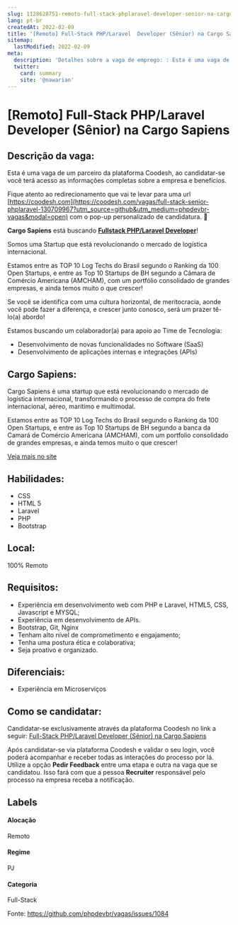 ```yaml
---
slug: 1128628751-remoto-full-stack-phplaravel-developer-senior-na-cargo-sapiens
lang: pt-br
createdAt: 2022-02-09
title: '[Remoto] Full-Stack PHP/Laravel  Developer (Sênior) na Cargo Sapiens - Vaga de Emprego'
sitemap:
  lastModified: 2022-02-09
meta:
  description: 'Detalhes sobre a vaga de emprego: : Esta é uma vaga de um parceiro da plataforma Coodesh, ao candidatar-se você terá acesso as informações completas sobre a empresa e benefícios.  Fique atento ao redirecionamento que vai te levar para uma url [https://coodesh.com](https://coodesh.com/vagas/full-stack-senior-phplaravel-130709967?utm_source=github&utm_medium=phpdevbr-vagas&modal=open) com o pop-up personalizado de candidatura. 👋 <p><strong>Cargo Sapiens</strong> está buscando <strong><ins>Fullstack PHP/Laravel Developer</ins></strong>!</p> <p>Somos uma Startup que está revolucionando o mercado de logística internacional.</p> <p>Estamos entre as TOP 10 Log Techs do Brasil segundo o Ranking da 100 Open Startups, e entre as Top 10 Startups de BH segundo a Câmara de Comércio Americana (AMCHAM), com um portfólio consolidado de grandes empresas, e ainda temos muito o que crescer!</p> <p>Se você se identifica com uma cultura horizontal, de meritocracia, aonde você pode fazer a diferença, e crescer junto conosco, será um prazer tê-lo(a) abordo!</p> <p>Estamos buscando um colaborador(a) para apoio ao Time de Tecnologia:</p> <ul> <li>Desenvolvimento de novas funcionalidades no Software (SaaS)</li> <li>Desenvolvimento de aplicações internas e integrações (APIs)</li> </ul>'
  twitter:
    card: summary
    site: '@nawarian'
---
```


# [Remoto] Full-Stack PHP/Laravel  Developer (Sênior) na Cargo Sapiens

## Descrição da vaga: 
Esta é uma vaga de um parceiro da plataforma Coodesh, ao candidatar-se você terá acesso as informações completas sobre a empresa e benefícios.


Fique atento ao redirecionamento que vai te levar para uma url [https://coodesh.com](https://coodesh.com/vagas/full-stack-senior-phplaravel-130709967?utm_source=github&utm_medium=phpdevbr-vagas&modal=open) com o pop-up personalizado de candidatura. 👋
<p><strong>Cargo Sapiens</strong> está buscando <strong><ins>Fullstack PHP/Laravel Developer</ins></strong>!</p>
<p>Somos uma Startup que está revolucionando o mercado de logística internacional.</p>
<p>Estamos entre as TOP 10 Log Techs do Brasil segundo o Ranking da 100 Open Startups, e entre as Top 10 Startups de BH segundo a Câmara de Comércio Americana (AMCHAM), com um portfólio consolidado de grandes empresas, e ainda temos muito o que crescer!</p>
<p>Se você se identifica com uma cultura horizontal, de meritocracia, aonde você pode fazer a diferença, e crescer junto conosco, será um prazer tê-lo(a) abordo!</p>
<p>Estamos buscando um colaborador(a) para apoio ao Time de Tecnologia:</p>
<ul>
<li>Desenvolvimento de novas funcionalidades no Software (SaaS)</li>
<li>Desenvolvimento de aplicações internas e integrações (APIs)</li>
</ul>

## Cargo Sapiens: 
 <p>Cargo Sapiens é uma startup que está revolucionando o mercado de logística internacional, transformando o processo de compra do frete internacional, aéreo, marítimo e multimodal.</p>

<p>Estamos entre as TOP 10 Log Techs do Brasil segundo o Ranking da 100 Open Startups, e entre as Top 10 Startups de BH segundo a banca da Camará de Comércio Americana (AMCHAM), com um portfolio consolidado de grandes empresas, e ainda temos muito o que crescer!</p><a href='https://coodesh.com/empresas/cargo-sapiens'>Veja mais no site</a>

 ## Habilidades: 
 - CSS 
- HTML 5 
- Laravel 
- PHP 
- Bootstrap
## Local: 
 100% Remoto
## Requisitos: 
 - Experiência em desenvolvimento web com PHP e Laravel, HTML5, CSS, Javascript e MYSQL; 
- Experiência em desenvolvimento de APIs. 
- Bootstrap, Git, Nginx 
- Tenham alto nível de comprometimento e engajamento; 
- Tenha uma postura ética e colaborativa; 
- Seja proativo e organizado.
## Diferenciais: 
 - Experiência em Microserviços

## Como se candidatar:
Candidatar-se exclusivamente através da plataforma Coodesh no link a seguir: [Full-Stack PHP/Laravel  Developer (Sênior) na Cargo Sapiens](https://coodesh.com/vagas/full-stack-senior-phplaravel-130709967?utm_source=github&utm_medium=phpdevbr-vagas&modal=open)


Após candidatar-se via plataforma Coodesh e validar o seu login, você poderá acompanhar e receber todas as interações do processo por lá. Utilize a opção **Pedir Feedback** entre uma etapa e outra na vaga que se candidatou. Isso fará com que a pessoa **Recruiter** responsável pelo processo na empresa receba a notificação.
## Labels
#### Alocação
Remoto
#### Regime
PJ
#### Categoria
Full-Stack

Fonte: https://github.com/phpdevbr/vagas/issues/1084